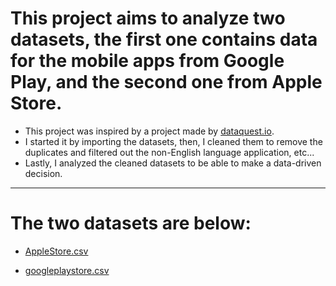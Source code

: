 # This project aims to analyze two datasets, the first one contains data for the mobile apps from Google Play, and the second one from Apple Store.

- This project was inspired by a project made by [dataquest.io](https://www.dataquest.io/).
- I started it by importing the datasets, then, I cleaned them to remove the duplicates and filtered out the non-English language application, etc...
- Lastly, I analyzed the cleaned datasets to be able to make a data-driven decision.
***
# The two datasets are below:
- [AppleStore.csv](https://github.com/user-attachments/files/16324584/AppleStore.csv)

- [googleplaystore.csv](https://github.com/user-attachments/files/16324586/googleplaystore.csv)

  

